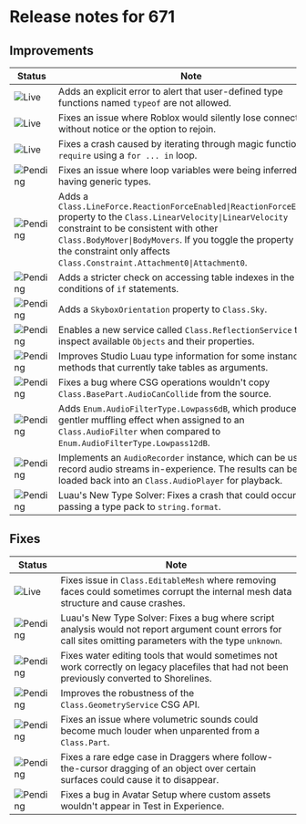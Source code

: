 # Release notes for 671

## Improvements

| Status | Note |
|--------|------|
| ![Live](https://img.shields.io/badge/Live-009E57?style=flat)  | Adds an explicit error to alert that user-defined type functions named <code>typeof</code> are not allowed. |
| ![Live](https://img.shields.io/badge/Live-009E57?style=flat)  | Fixes an issue where Roblox would silently lose connection without notice or the option to rejoin. |
| ![Live](https://img.shields.io/badge/Live-009E57?style=flat)  | Fixes a crash caused by iterating through magic functions like <code>require</code> using a <code>for ... in</code> loop. |
| ![Pending](https://img.shields.io/badge/Pending-DEA517?style=flat)  | Fixes an issue where loop variables were being inferred as having generic types. |
| ![Pending](https://img.shields.io/badge/Pending-DEA517?style=flat)  | Adds a <code>Class.LineForce.ReactionForceEnabled\|ReactionForceEnabled</code> property to the <code>Class.LinearVelocity\|LinearVelocity</code> constraint to be consistent with other <code>Class.BodyMover\|BodyMovers</code>. If you toggle the property off, the constraint only affects <code>Class.Constraint.Attachment0\|Attachment0</code>. |
| ![Pending](https://img.shields.io/badge/Pending-DEA517?style=flat)  | Adds a stricter check on accessing table indexes in the conditions of <code>if</code> statements. |
| ![Pending](https://img.shields.io/badge/Pending-DEA517?style=flat)  | Adds a <code>SkyboxOrientation</code> property to <code>Class.Sky</code>. |
| ![Pending](https://img.shields.io/badge/Pending-DEA517?style=flat)  | Enables a new service called <code>Class.ReflectionService</code> to inspect available <code>Objects</code> and their properties. |
| ![Pending](https://img.shields.io/badge/Pending-DEA517?style=flat)  | Improves Studio Luau type information for some instance methods that currently take tables as arguments. |
| ![Pending](https://img.shields.io/badge/Pending-DEA517?style=flat)  | Fixes a bug where CSG operations wouldn't copy <code>Class.BasePart.AudioCanCollide</code> from the source. |
| ![Pending](https://img.shields.io/badge/Pending-DEA517?style=flat)  | Adds <code>Enum.AudioFilterType.Lowpass6dB</code>, which produces a gentler muffling effect when assigned to an <code>Class.AudioFilter</code> when compared to <code>Enum.AudioFilterType.Lowpass12dB</code>. |
| ![Pending](https://img.shields.io/badge/Pending-DEA517?style=flat)  | Implements an <code>AudioRecorder</code> instance, which can be used to record audio streams in-experience. The results can be loaded back into an <code>Class.AudioPlayer</code> for playback. |
| ![Pending](https://img.shields.io/badge/Pending-DEA517?style=flat)  | Luau's New Type Solver: Fixes a crash that could occur when passing a type pack to <code>string.format</code>. |
## Fixes

| Status | Note |
|--------|------|
| ![Live](https://img.shields.io/badge/Live-009E57?style=flat)  | Fixes issue in <code>Class.EditableMesh</code> where removing faces could sometimes corrupt the internal mesh data structure and cause crashes. |
| ![Pending](https://img.shields.io/badge/Pending-DEA517?style=flat)  | Luau's New Type Solver: Fixes a bug where script analysis would not report argument count errors for call sites omitting parameters with the type <code>unknown</code>. |
| ![Pending](https://img.shields.io/badge/Pending-DEA517?style=flat)  | Fixes water editing tools that would sometimes not work correctly on legacy placefiles that had not been previously converted to Shorelines. |
| ![Pending](https://img.shields.io/badge/Pending-DEA517?style=flat)  | Improves the robustness of the <code>Class.GeometryService</code> CSG API. |
| ![Pending](https://img.shields.io/badge/Pending-DEA517?style=flat)  | Fixes an issue where volumetric sounds could become much louder when unparented from a <code>Class.Part</code>. |
| ![Pending](https://img.shields.io/badge/Pending-DEA517?style=flat)  | Fixes a rare edge case in Draggers where follow-the-cursor dragging of an object over certain surfaces could cause it to disappear. |
| ![Pending](https://img.shields.io/badge/Pending-DEA517?style=flat)  | Fixes a bug in Avatar Setup where custom assets wouldn't appear in Test in Experience. |
